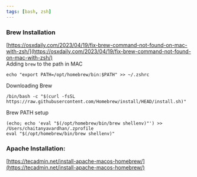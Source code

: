 ```yaml
---
tags: [bash, zsh]
---
```

### Brew Installation  
[https://osxdaily.com/2023/04/19/fix-brew-command-not-found-on-mac-with-zsh/](https://osxdaily.com/2023/04/19/fix-brew-command-not-found-on-mac-with-zsh/)    
Adding `brew` to the path in MAC  
```
echo "export PATH=/opt/homebrew/bin:$PATH" >> ~/.zshrc
```  
Downloading Brew  
```
/bin/bash -c "$(curl -fsSL https://raw.githubusercontent.com/Homebrew/install/HEAD/install.sh)"

```  
Brew PATH setup  
```
(echo; echo 'eval "$(/opt/homebrew/bin/brew shellenv)"') >> /Users/chaitanyavardhan/.zprofile
eval "$(/opt/homebrew/bin/brew shellenv)"
```  


### Apache Installation:

[https://tecadmin.net/install-apache-macos-homebrew/](https://tecadmin.net/install-apache-macos-homebrew/)